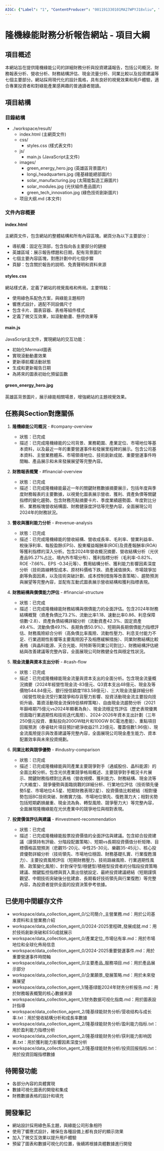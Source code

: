 ```yaml
---
AIGC: {"Label": "1", "ContentProducer": "001191330101MA27WPYJ18xliu", "ProduceID": "14dfdd11-2824-40be-b9d4-0fc70f69a578", "ReserveCode1": "iflow", "ContentPropagator": "iflow", "PropagateID": "iflow", "ReserveCode2": "iflow"}
---
```



# 隆機綠能財務分析報告網站 - 項目大綱

## 項目概述
本網站旨在提供隆機綠能公司的詳細財務分析與投資建議報告，包括公司概況、財務報表分析、營收分析、財務結構評估、現金流量分析、同業比較以及投資建議等七個主要部分。網站採用現代化的設計風格，具有良好的視覺效果和用戶體驗，適合專業投資者和對綠能產業感興趣的普通讀者閱讀。

## 項目結構

### 目錄結構
- ./workspace/result/
  - index.html (主網頁文件)
  - css/
    - styles.css (樣式表文件)
  - js/
    - main.js (JavaScript主文件)
  - images/
    - green_energy_hero.jpg (英雄區背景圖片)
    - longi_headquarters.jpg (隆基綠能總部圖片)
    - solar_manufacturing.jpg (太陽能製造工廠圖片)
    - solar_modules.jpg (光伏組件產品圖片)
    - green_tech_innovation.jpg (綠色技術創新圖片)
  - 项目大纲.md (本文件)

### 文件內容概要

#### index.html
主網頁文件，包含網站的整體結構和所有內容區塊。網頁分為以下主要部分：
- 導航欄：固定在頂部，包含指向各主要部分的鏈接
- 英雄區域：展示報告標題和日期，配有背景圖片
- 七個主要內容區塊，對應計劃中的七個步驟
- 頁腳：包含關於報告的說明、免責聲明和資料來源

#### styles.css
網站樣式表，定義了網站的視覺風格和佈局。主要特點：
- 使用綠色系配色方案，與綠能主題相符
- 響應式設計，適配不同設備尺寸
- 包含卡片、圖表容器、表格等組件樣式
- 定義了微交互效果，如滾動動畫、懸停效果等

#### main.js
JavaScript主文件，實現網站的交互功能：
- 初始化Mermaid圖表
- 實現滾動動畫效果
- 更新導航欄活動狀態
- 生成和更新報告日期
- 為將來的圖表初始化預留函數

#### green_energy_hero.jpg
英雄區背景圖片，展示綠能相關場景，增強網站的主題視覺效果。

## 任務與Section對應關係

1. **隆機綠能公司概況** - #company-overview
   - 狀態：已完成
   - 描述：已完成隆機綠能的公司背景、業務範圍、產業定位、市場地位等基本資料，以及最近一年的重要營運事件和發展里程碑的展示。包含公司基本資料、主營業務體系、市場領導地位、技術創新成就、重要營運事件時間軸、產品展示和未來發展展望等完整內容。

2. **財務報表概覽** - #financial-overview
   - 狀態：已完成
   - 描述：已完成隆機綠能最近一年的關鍵財務數據摘要展示，包括年度與季度財務報表的主要數據，以視覺化圖表展示營收、獲利、資產負債等關鍵指標的變化趨勢。包含財務亮點摘要卡片、季度業績趨勢圖、年度對比分析、業務板塊營收結構圖、財務健康度評估等完整內容，全面展現公司2024年的財務狀況。

3. **營收與獲利能力分析** - #revenue-analysis
   - 狀態：已完成
   - 描述：已完成隆機綠能的營收結構、營收成長率、毛利率、營業利益率、稅後淨利率、每股盈餘(EPS)、股東權益報酬率(ROE)及資產報酬率(ROA)等獲利指標的深入分析。包含2024年營收概況摘要、營收結構分析（光伏產品95.27%占比、境內外市場分布）、獲利指標分析（毛利率-0.82%、ROE -7.66%、EPS -0.34元等）、費用結構分析、獲利能力影響因素深度分析（技術路線轉型成本、原材料價格下跌、資產減值損失、市場競爭加劇等負面因素，以及技術突破計劃、成本控制措施等改善策略）、趨勢預測與展望等完整內容，並配有互動式圖表展示營收結構和獲利指標表現。

4. **財務結構與償債能力評估** - #financial-structure
   - 狀態：已完成
   - 描述：已完成隆機綠能財務結構與償債能力的全面評估。包含2024年財務結構概覽（資產負債比73.2%、流動比率1.18、速動比率0.86、利息保障倍數-2.8）、資產負債結構詳細分析（流動資產42.3%、固定資產49.4%、流動負債49.1%、長期負債50.9%）、短期與長期償債能力指標評估、財務風險綜合分析（高負債比率風險、流動性壓力、利息支付能力不足、行業週期性影響等主要風險因子及相應緩解措施）、同業財務結構比較表格（與晶科能源、天合光能、阿特斯等同業公司對比）、財務結構評估總結與改善建議等完整內容，全面展現公司財務健全性與穩定性狀況。

5. **現金流量與資本支出分析** - #cash-flow
   - 狀態：已完成
   - 描述：已完成隆機綠能現金流量與資本支出的全面分析。包含現金流量概況摘要（2024年經營性現金流-83億元、Q3資本支出48億元、現金及等價物544.84億元、銀行授信額度1183.58億元）、三大現金流量詳細分析（經營性現金流受行業競爭和存貨壓力影響、投資活動現金流主要投向技術升級、籌資活動現金流保持低槓桿策略）、自由現金流趨勢分析（2021年巔峰期75億元vs2024年顯著為負）、現金流穩定性評估（歷史表現優異但面臨行業週期性和技術迭代風險）、2024-2026年資本支出計劃（三年250億元投資、重點投向200GW硅片和100GW BC電池產能）、重點項目回報預測（泰睿硅片項目預計總淨收益211.23億元、覆蓋倍數1.96倍）、現金流風險提示與改善建議等完整內容，全面展現公司現金產生能力、資本配置效率與未來投資規劃。

6. **同業比較與競爭優勢** - #industry-comparison
   - 狀態：已完成
   - 描述：已完成隆機綠能與同產業主要競爭對手（通威股份、晶科能源）的全面比較分析。包含光伏產業競爭格局概述、主要競爭對手概況卡片展示、關鍵財務指標對比表格（營收規模、獲利能力、財務結構、現金流等六大維度）、競爭優勢與面臨挑戰的詳細分析、行業地位評估（技術領先優勢5星、市場地位4.5星、短期財務表現2星）、投資價值比較總結（相對優勢包括BC技術突破、財務實力強、市場地位領先、復甦潛力大；相對劣勢包括短期虧損嚴重、現金流為負、轉型風險、競爭壓力大）等完整內容，全面展現隆機綠能在光伏產業中的競爭地位與相對表現。

7. **投資價值評估與建議** - #investment-recommendation
   - 狀態：已完成
   - 描述：已完成隆機綠能股票投資價值的全面評估與建議。包含綜合投資建議（謹慎持有評級、分階段配置策略）、短期vs長期投資價值分析矩陣、目標價格區間預測（悲觀15-20元、中性25-30元、樂觀35-45元）、核心投資優勢詳細分析（技術領先、市場地位穩固、財務基礎扎實、行業復甦潛力）、主要投資風險評估（短期財務壓力、技術路線風險、行業週期性風險、政策變化風險）、針對保守型/穩健型/積極型投資者的分階段投資策略建議、關鍵監控指標與買入賣出信號設定、最終投資建議總結（短期謹慎觀望、中期技術突破後分批建倉、長期看好技術領先與行業復甦）等完整內容，為投資者提供全面的投資決策參考依據。

## 已使用中間緩存文件
- workspace/data_collection_agent_0/公司簡介_主營業務.md：用於公司基本資料和主營業務介紹
- workspace/data_collection_agent_0/2024-2025里程碑_發展成就.md：用於技術創新突破和ESG成就展示
- workspace/data_collection_agent_0/產業定位_市場佔有率.md：用於市場地位和全球化佈局信息
- workspace/data_collection_agent_0/2024-2025重要營運事件.md：用於重要營運事件時間軸
- workspace/data_collection_agent_0/主要產品_服務項目.md：用於產品展示部分
- workspace/data_collection_agent_0/企業願景_發展策略.md：用於未來發展展望
- workspace/data_collection_agent_1/隆基绿能2024年财务分析报告.md：用於財務報表概覽的核心數據來源
- workspace/data_collection_agent_1/财务数据可视化指南.md：用於圖表設計指導
- workspace/data_collection_agent_2/隆基绿能财务分析/营收结构与成长率.txt：用於營收結構分析和成長率數據
- workspace/data_collection_agent_2/隆基绿能财务分析/盈利能力指标.txt：用於盈利能力指標分析
- workspace/data_collection_agent_2/隆基绿能财务分析/获利能力影响因素.txt：用於獲利能力影響因素深度分析
- workspace/data_collection_agent_2/隆基绿能财务分析/投资回报指标.txt：用於投資回報指標數據

## 待開發功能
- 各部分內容的具體實現
- 數據可視化圖表的開發和集成
- 財務數據表格的設計和填充

## 開發筆記
- 網站設計採用綠色系主題，與綠能公司形象相符
- 使用了響應式設計，確保在各種設備上都有良好的顯示效果
- 加入了微交互效果以提升用戶體驗
- 預留了圖表和數據可視化的位置，後續將根據具體數據進行開發